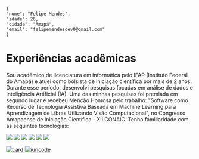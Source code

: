 ```
{ 
"nome": "Felipe Mendes",
"idade": 26,
"cidade": "Amapá",
"email": "felipemendesdev0@gmail.com"
}
```
# Experiências acadêmicas
<p>
Sou acadêmico de licenciatura em informática pelo IFAP (Instituto Federal do Amapá) e atuei como bolsista de iniciação científica por mais de 2 anos. Durante esse período, desenvolvi pesquisas focadas em análise de dados e Inteligência Artificial (IA). Uma das minhas pesquisas foi premiada em segundo lugar e recebeu Menção Honrosa pelo trabalho: "Software como Recurso de Tecnologia Assistiva Baseada em Machine Learning para Aprendizagem de Libras Utilizando Visão Computacional", no Congresso Amapaense de Iniciação Científica - XII CONAIC.
Tenho familiaridade com as seguintes tecnologias:
</p>
<p>
<!-- <img src="https://img.shields.io/badge/Django-092E20?style=for-the-badge&logo=django&logoColor=white"/> -->
<img src="https://img.shields.io/badge/Python-3776AB?style=for-the-badge&logo=python&logoColor=white"/>
<img src="https://img.shields.io/badge/R-276DC3?style=for-the-badge&logo=r&logoColor=white"/>
<img src="https://img.shields.io/badge/Java-ED8B00?style=for-the-badge&logo=java&logoColor=white"/>
<img src= "https://img.shields.io/badge/SQLite-07405E?style=for-the-badge&logo=sqlite&logoColor=white"/>
<img src= "https://img.shields.io/badge/Git-E34F26?style=for-the-badge&logo=git&logoColor=white"/>
<!--<img src= "https://img.shields.io/badge/Bootstrap-563D7C?style=for-the-badge&logo=bootstrap&logoColor=white)"/> -->
<!--<img src= "https://img.shields.io/badge/HTML5-E34F26?style=for-the-badge&logo=html5&logoColor=white"/> -->
<img src= "https://img.shields.io/badge/GitHub-100000?style=for-the-badge&logo=github&logoColor=white"/>
</p>
<p>
<a href="https://github.com/felipemendescosta/github-readme-stats">
  <img src="https://github-readme-stats.vercel.app/api?username=felipemendescosta&theme=dracula" alt="card">
</a>
  <a href="https://github.com/anuraghazra/github-readme-stats">
    <img src="https://github-readme-stats.vercel.app/api/top-langs/?username=felipemendescosta&hide=html&layout=compact&theme=dracula" alt="iuricode">
</a>

</p>

<!--
**felipemendescosta/felipemendescosta** is a ✨ _special_ ✨ repository because its `README.md` (this file) appears on your GitHub profile.

Here are some ideas to get you started:

- 🔭 I’m currently working on ...
- 🌱 I’m currently learning ...
- 👯 I’m looking to collaborate on ...
- 🤔 I’m looking for help with ...
- 💬 Ask me about ...
- 📫 How to reach me: ...
- 😄 Pronouns: ...
- ⚡ Fun fact: ...
-->
